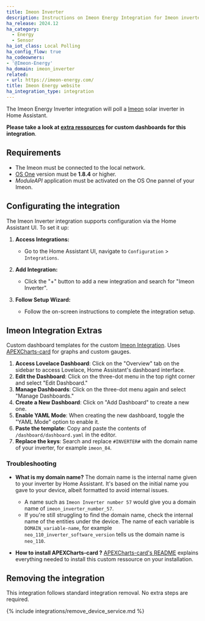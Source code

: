 ```yaml
---
title: Imeon Inverter
description: Instructions on Imeon Energy Integration for Imeon inverters with Home Assistant.
ha_release: 2024.12
ha_category:
  - Energy
  - Sensor
ha_iot_class: Local Polling
ha_config_flow: true
ha_codeowners:
- '@Imeon-Energy'
ha_domain: imeon_inverter
related:
- url: https://imeon-energy.com/
title: Imeon Energy website
ha_integration_type: integration
---
```


The Imeon Energy Inverter integration will poll a [Imeon](https://imeon-energy.com/) solar inverter in Home Assistant.

**Please take a look at [extra ressources](https://github.com/Imeon-Inverters-for-Home-Assistant/imeon-integration-extras) for custom dashboards for this integration**.

## Requirements

- The Imeon must be connected to the local network.
- [OS One](https://imeon-energy.com/os-one/) version must be **1.8.4** or higher.
- *ModuleAPI* application must be activated on the OS One pannel of your Imeon.

## Configurating the integration

The Imeon Inverter integration supports configuration via the Home Assistant UI. To set it up:

1. **Access Integrations:**
   - Go to the Home Assistant UI, navigate to `Configuration` > `Integrations`.

2. **Add Integration:**
   - Click the "+" button to add a new integration and search for "Imeon Inverter".

3. **Follow Setup Wizard:**
   - Follow the on-screen instructions to complete the integration setup.

## Imeon Integration Extras

Custom dashboard templates for the custom [Imeon Integration](https://github.com/Imeon-Inverters-for-Home-Assistant/imeon-integration). Uses [APEXCharts-card](https://github.com/RomRider/apexcharts-card/blob/master/README.md#data_generator-option) for graphs and custom gauges.

1. **Access Lovelace Dashboard**: Click on the "Overview" tab on the sidebar to access Lovelace, Home Assistant's dashboard interface.
2. **Edit the Dashboard**: Click on the three-dot menu in the top right corner and select "Edit Dashboard."
3. **Manage Dashboards**: Click on the three-dot menu again and select "Manage Dashboards."
4. **Create a New Dashboard**: Click on "Add Dashboard" to create a new one.
5. **Enable YAML Mode**: When creating the new dashboard, toggle the "YAML Mode" option to enable it.
6. **Paste the template**: Copy and paste the contents of `/dashboard/dashboard.yaml` in the editor.
7. **Replace the keys**: Search and replace `#INVERTER#` with the domain name of your inverter, for example `imeon_84`.

### Troubleshooting

-  **What is my domain name?** The domain name is the internal name given to your inverter by Home Assistant. It's based on the initial name you gave to your device, albeit formatted to avoid internal issues. 
    - A name such as `Imeon Inverter number 57` would give you a domain name of `imeon_inverter_number_57`.
    - If you're still struggling to find the domain name, check the internal name of the entities under the device. The name of each variable is `DOMAIN_variable-name`, for example `neo_110_inverter_software_version` tells us the domain name is `neo_110`.

- **How to install APEXCharts-card ?** [APEXCharts-card's README](https://github.com/RomRider/apexcharts-card/blob/master/README.md#data_generator-option) explains everything needed to install this custom ressource on your installation.

## Removing the integration

This integration follows standard integration removal. No extra steps are required.

{% include integrations/remove_device_service.md %}
